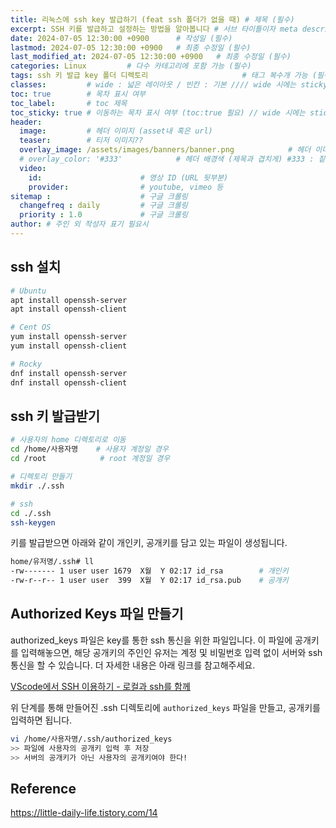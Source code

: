 ```yaml
---
title: 리눅스에 ssh key 발급하기 (feat ssh 폴더가 없을 때) # 제목 (필수)
excerpt: SSH 키를 발급하고 설정하는 방법을 알아봅니다 # 서브 타이틀이자 meta description (필수)
date: 2024-07-05 12:30:00 +0900      # 작성일 (필수)
lastmod: 2024-07-05 12:30:00 +0900   # 최종 수정일 (필수)
last_modified_at: 2024-07-05 12:30:00 +0900   # 최종 수정일 (필수)
categories: Linux         # 다수 카테고리에 포함 가능 (필수)
tags: ssh 키 발급 key 폴더 디렉토리                     # 태그 복수개 가능 (필수)
classes:         # wide : 넓은 레이아웃 / 빈칸 : 기본 //// wide 시에는 sticky toc 불가
toc: true        # 목차 표시 여부
toc_label:       # toc 제목
toc_sticky: true # 이동하는 목차 표시 여부 (toc:true 필요) // wide 시에는 sticky toc 불가
header: 
  image:         # 헤더 이미지 (asset내 혹은 url)
  teaser:        # 티저 이미지??
  overlay_image: /assets/images/banners/banner.png            # 헤더 이미지 (제목과 겹치게)
  # overlay_color: '#333'            # 헤더 배경색 (제목과 겹치게) #333 : 짙은 회색 (필수)
  video:
    id:                      # 영상 ID (URL 뒷부분)
    provider:                # youtube, vimeo 등
sitemap :                    # 구글 크롤링
  changefreq : daily         # 구글 크롤링
  priority : 1.0             # 구글 크롤링
author: # 주인 외 작성자 표기 필요시
---
```


<!--postNo: 20240705_001-->


## ssh 설치

```bash
# Ubuntu  
apt install openssh-server
apt install openssh-client

# Cent OS
yum install openssh-server
yum install openssh-client

# Rocky  
dnf install openssh-server
dnf install openssh-client
```

## ssh 키 발급받기  

```bash
# 사용자의 home 디렉토리로 이동
cd /home/사용자명    # 사용자 계정일 경우
cd /root            # root 계정일 경우

# 디렉토리 만들기
mkdir ./.ssh

# ssh
cd ./.ssh
ssh-keygen
```

키를 발급받으면 아래와 같이 개인키, 공개키를 담고 있는 파일이 생성됩니다.  

```bash
home/유저명/.ssh# ll
-rw------- 1 user user 1679  X월  Y 02:17 id_rsa        # 개인키
-rw-r--r-- 1 user user  399  X월  Y 02:17 id_rsa.pub    # 공개키
```

## Authorized Keys 파일 만들기  

authorized_keys 파일은 key를 통한 ssh 통신을 위한 파일입니다. 이 파일에 공개키를 입력해놓으면, 해당 공개키의 주인인 유저는 계정 및 비밀번호 입력 없이 서버와 ssh 통신을 할 수 있습니다. 더 자세한 내용은 아래 링크를 참고해주세요.  

[VScode에서 SSH 이용하기 - 로컬과 ssh를 함께](https://whdrns2013.github.io/etc/20240214_001_vscode_ssh/)  

위 단계를 통해 만들어진 .ssh 디렉토리에 `authorized_keys` 파일을 만들고, 공개키를 입력하면 됩니다.  

```bash
vi /home/사용자명/.ssh/authorized_keys
>> 파일에 사용자의 공개키 입력 후 저장
>> 서버의 공개키가 아닌 사용자의 공개키여야 한다!
```

## Reference  

https://little-daily-life.tistory.com/14  
